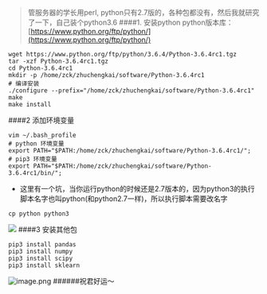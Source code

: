 > 管服务器的学长用perl, python只有2.7版的，各种包都没有，然后我就研究了一下，自己装个python3.6
####1. 安装python
python版本库：[https://www.python.org/ftp/python/](https://www.python.org/ftp/python/)
```
wget https://www.python.org/ftp/python/3.6.4/Python-3.6.4rc1.tgz
tar -xzf Python-3.6.4rc1.tgz
cd Python-3.6.4rc1
mkdir -p /home/zck/zhuchengkai/software/Python-3.6.4rc1
# 编译安装
./configure --prefix="/home/zck/zhuchengkai/software/Python-3.6.4rc1"
make
make install
```
####2 添加环境变量
```
vim ~/.bash_profile
# python 环境变量
export PATH="$PATH:/home/zck/zhuchengkai/software/Python-3.6.4rc1/";
# pip3 环境变量
export PATH="$PATH:/home/zck/zhuchengkai/software/Python-3.6.4rc1/bin/";
```
- 这里有一个坑，当你运行python的时候还是2.7版本的，因为python3的执行脚本名字也叫python(和python2.7一样)，所以执行脚本需要改名字
```
cp python python3
```
![](http://upload-images.jianshu.io/upload_images/6634703-81c9e8147f76c2cc.png?imageMogr2/auto-orient/strip%7CimageView2/2/w/1240)
####3 安装其他包
```
pip3 install pandas
pip3 install numpy
pip3 install scipy
pip3 install sklearn
```
![image.png](http://upload-images.jianshu.io/upload_images/6634703-307d6d97f6aa61fd.png?imageMogr2/auto-orient/strip%7CimageView2/2/w/1240)
######祝君好运～
